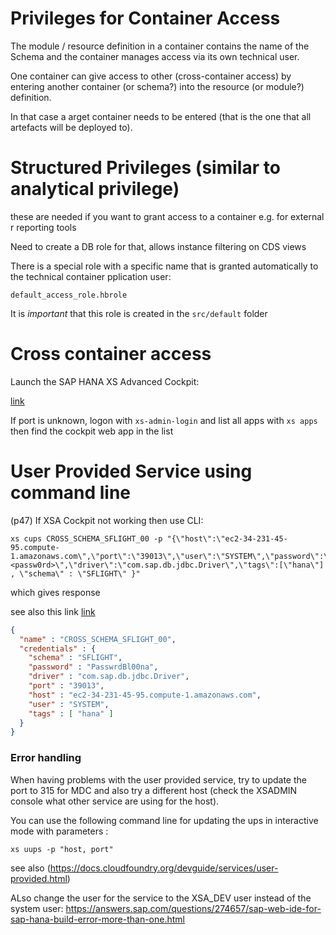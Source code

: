 # Privileges for Container Access

The module / resource definition in a container contains the name of the 
Schema and the container manages access via its own technical user.

One container can give access to other (cross-container access) by entering
another container (or schema?) into the resource (or module?) definition.

In that case a arget container needs to be entered (that is the one that all artefacts will
be deployed to).

# Structured Privileges (similar to analytical privilege)
these are needed if you want to grant access to a container e.g. for external r
reporting tools

Need to create a DB role for that, allows instance filtering on CDS views

There is a special role with a specific name that is granted automatically to 
the technical container pplication user:

`default_access_role.hbrole`

It is *important* that this role is created in the `src/default` folder

# Cross container access

Launch the SAP HANA XS Advanced Cockpit:

[link](https://ec2-34-231-45-95.compute-1.amazonaws.com:51041)

If port is unknown, logon with `xs-admin-login` and list all apps with `xs apps`
then find the cockpit web app in the list

# User Provided Service using command line
(p47)
If XSA Cockpit not working then use CLI:

```
xs cups CROSS_SCHEMA_SFLIGHT_00 -p "{\"host\":\"ec2-34-231-45-95.compute-1.amazonaws.com\",\"port\":\"39013\",\"user\":\"SYSTEM\",\"password\":\"<passw0rd>\",\"driver\":\"com.sap.db.jdbc.Driver\",\"tags\":[\"hana\"] , \"schema\" : \"SFLIGHT\" }"
```

which gives response

see also this link [link](https://github.com/SAPDocuments/Tutorials/blob/master/tutorials/xsa-create-user-provided-anonymous-service/xsa-create-user-provided-anonymous-service.md)

```json
{
  "name" : "CROSS_SCHEMA_SFLIGHT_00",
  "credentials" : {
    "schema" : "SFLIGHT",
    "password" : "PasswrdBl00na",
    "driver" : "com.sap.db.jdbc.Driver",
    "port" : "39013",
    "host" : "ec2-34-231-45-95.compute-1.amazonaws.com",
    "user" : "SYSTEM",
    "tags" : [ "hana" ]
  }
}
```
### Error handling

When having problems with the user provided service, try to update the port to 3<instance>15 for MDC and also try a different host (check the XSADMIN console what other service are using for the host).
  
  You can use the following command line for updating the ups in interactive mode with parameters :
  
  `xs uups -p "host, port"`
  
  see also (https://docs.cloudfoundry.org/devguide/services/user-provided.html)
  
  ALso change the user for the service to the XSA_DEV user instead of the system user:
  https://answers.sap.com/questions/274657/sap-web-ide-for-sap-hana-build-error-more-than-one.html
  
  
